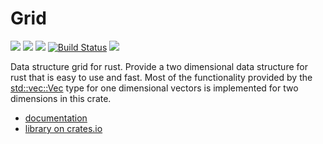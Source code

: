 # Grid

[![](https://docs.rs/grid/badge.svg)](https://docs.rs/grid)
[![](http://meritbadge.herokuapp.com/grid)](https://crates.io/crates/grid)
[![](https://badgen.net/crates/d/grid)](https://crates.io/crates/grid)
[![Build Status](https://gitlab.com/becheran/grid_ci/badges/master/pipeline.svg)](https://gitlab.com/becheran/grid_ci/pipelines)
[![](https://img.shields.io/badge/License-MIT-yellow.svg)](https://opensource.org/licenses/MIT)

Data structure grid for rust. Provide a two dimensional data structure for rust that is easy to use and fast.
Most of the functionality provided by the [std::vec::Vec](https://doc.rust-lang.org/std/vec/struct.Vec.html) type for one dimensional vectors
is implemented for two dimensions in this crate.

- [documentation](https://docs.rs/grid/)
- [library on crates.io](https://crates.io/crates/grid)

